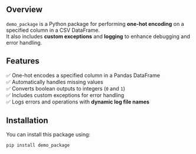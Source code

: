## Overview
`demo_package` is a Python package for performing **one-hot encoding** on a specified column in a CSV DataFrame.  
It also includes **custom exceptions** and **logging** to enhance debugging and error handling.

## Features
✅ One-hot encodes a specified column in a Pandas DataFrame  
✅ Automatically handles missing values  
✅ Converts boolean outputs to integers (`0` and `1`)  
✅ Includes custom exceptions for error handling  
✅ Logs errors and operations with **dynamic log file names**  

## Installation
You can install this package using:
```bash
pip install demo_package

